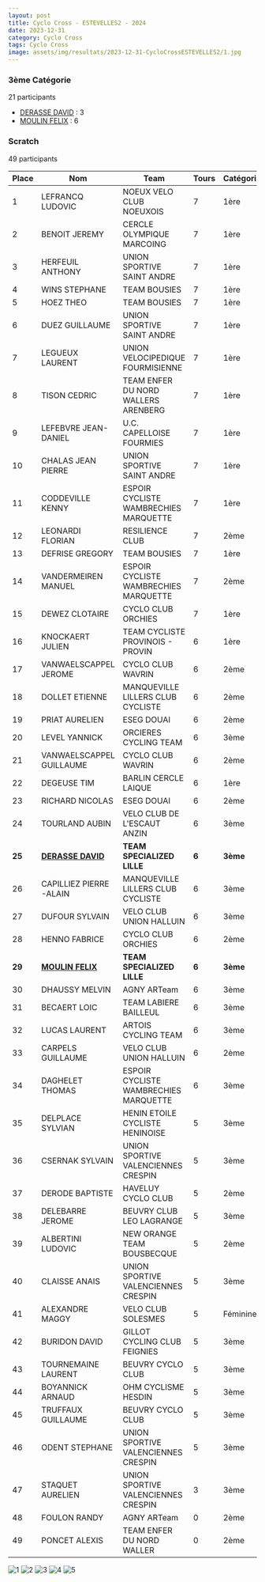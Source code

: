 ```yaml
---
layout: post
title: Cyclo Cross - ESTEVELLES2 - 2024
date: 2023-12-31
category: Cyclo Cross
tags: Cyclo Cross
image: assets/img/resultats/2023-12-31-CycloCrossESTEVELLES2/1.jpg
---
```


### 3ème Catégorie
21 participants
- [DERASSE DAVID](https://teamspecializedlille.github.io/works/derassedavid) : 3
- [MOULIN FELIX](https://teamspecializedlille.github.io/works/moulinfelix) : 6

### Scratch
49 participants

| Place | Nom | Team | Tours | Catégorie | Temps |
|---|---|---|---|---|---|
| 1 | LEFRANCQ LUDOVIC | NOEUX VELO CLUB NOEUXOIS | 7 | 1ère | 0:52:17 | 
| 2 | BENOIT JEREMY | CERCLE OLYMPIQUE MARCOING | 7 | 1ère | 0:53:12 | 
| 3 | HERFEUIL ANTHONY | UNION SPORTIVE SAINT ANDRE | 7 | 1ère | 0:53:18 | 
| 4 | WINS STEPHANE | TEAM BOUSIES | 7 | 1ère | 0:53:57 | 
| 5 | HOEZ THEO | TEAM BOUSIES | 7 | 1ère | 0:55:52 | 
| 6 | DUEZ GUILLAUME | UNION SPORTIVE SAINT ANDRE | 7 | 1ère | 0:56:13 | 
| 7 | LEGUEUX LAURENT | UNION VELOCIPEDIQUE FOURMISIENNE | 7 | 1ère | 0:56:23 | 
| 8 | TISON CEDRIC | TEAM ENFER DU NORD WALLERS ARENBERG | 7 | 1ère | 0:56:31 | 
| 9 | LEFEBVRE JEAN-DANIEL | U.C. CAPELLOISE FOURMIES | 7 | 1ère | 0:57:30 | 
| 10 | CHALAS JEAN PIERRE | UNION SPORTIVE SAINT ANDRE | 7 | 1ère | 0:58:13 | 
| 11 | CODDEVILLE KENNY | ESPOIR CYCLISTE WAMBRECHIES MARQUETTE | 7 | 1ère | 0:59:9 | 
| 12 | LEONARDI FLORIAN | RESILIENCE CLUB | 7 | 2ème | 0:59:15 | 
| 13 | DEFRISE GREGORY | TEAM BOUSIES | 7 | 1ère | 0:59:28 | 
| 14 | VANDERMEIREN MANUEL | ESPOIR CYCLISTE WAMBRECHIES MARQUETTE | 7 | 2ème | 1:0:39 | 
| 15 | DEWEZ CLOTAIRE | CYCLO CLUB ORCHIES | 7 | 1ère | 1:2:8 | 
| 16 | KNOCKAERT JULIEN | TEAM CYCLISTE PROVINOIS - PROVIN | 6 | 1ère | 0:52:19 | 
| 17 | VANWAELSCAPPEL JEROME | CYCLO CLUB WAVRIN | 6 | 2ème | 0:52:28 | 
| 18 | DOLLET ETIENNE | MANQUEVILLE LILLERS CLUB CYCLISTE | 6 | 2ème | 0:52:41 | 
| 19 | PRIAT AURELIEN | ESEG DOUAI | 6 | 2ème | 0:53:6 | 
| 20 | LEVEL YANNICK | ORCIERES CYCLING TEAM | 6 | 3ème | 0:53:13 | 
| 21 | VANWAELSCAPPEL GUILLAUME | CYCLO CLUB WAVRIN | 6 | 2ème | 0:53:22 | 
| 22 | DEGEUSE TIM | BARLIN CERCLE LAIQUE | 6 | 1ère | 0:54:1 | 
| 23 | RICHARD NICOLAS | ESEG DOUAI | 6 | 2ème | 0:54:9 | 
| 24 | TOURLAND AUBIN | VELO CLUB DE L'ESCAUT ANZIN | 6 | 3ème | 0:54:46 | 
| **25** | **[DERASSE DAVID](https://teamspecializedlille.github.io/works/derassedavid)** | **TEAM SPECIALIZED LILLE** | **6** | **3ème** | **0:55:15** | 
| 26 | CAPILLIEZ PIERRE -ALAIN | MANQUEVILLE LILLERS CLUB CYCLISTE | 6 | 3ème | 0:56:1 | 
| 27 | DUFOUR SYLVAIN | VELO CLUB UNION HALLUIN | 6 | 3ème | 0:56:5 | 
| 28 | HENNO FABRICE | CYCLO CLUB ORCHIES | 6 | 2ème | 0:56:53 | 
| **29** | **[MOULIN FELIX](https://teamspecializedlille.github.io/works/moulinfelix)** | **TEAM SPECIALIZED LILLE** | **6** | **3ème** | **0:56:57** | 
| 30 | DHAUSSY MELVIN | AGNY ARTeam | 6 | 3ème | 0:57:40 | 
| 31 | BECAERT LOIC | TEAM LABIERE BAILLEUL | 6 | 3ème | 0:57:51 | 
| 32 | LUCAS LAURENT | ARTOIS CYCLING TEAM | 6 | 3ème | 0:58:29 | 
| 33 | CARPELS GUILLAUME | VELO CLUB UNION HALLUIN | 6 | 2ème | 0:59:43 | 
| 34 | DAGHELET THOMAS | ESPOIR CYCLISTE WAMBRECHIES MARQUETTE | 6 | 3ème | 1:0:16 | 
| 35 | DELPLACE SYLVIAN | HENIN ETOILE CYCLISTE HENINOISE | 5 | 3ème | 0:52:31 | 
| 36 | CSERNAK SYLVAIN | UNION SPORTIVE VALENCIENNES CRESPIN | 5 | 3ème | 0:52:38 | 
| 37 | DERODE BAPTISTE | HAVELUY CYCLO CLUB | 5 | 2ème | 0:52:41 | 
| 38 | DELEBARRE JEROME | BEUVRY CLUB LEO LAGRANGE | 5 | 3ème | 0:52:54 | 
| 39 | ALBERTINI LUDOVIC | NEW ORANGE TEAM BOUSBECQUE | 5 | 2ème | 0:53:22 | 
| 40 | CLAISSE ANAIS | UNION SPORTIVE VALENCIENNES CRESPIN | 5 | 3ème | 0:54:19 | 
| 41 | ALEXANDRE MAGGY | VELO CLUB SOLESMES | 5 | Féminines | 0:54:35 | 
| 42 | BURIDON DAVID | GILLOT CYCLING CLUB FEIGNIES | 5 | 3ème | 0:55:42 | 
| 43 | TOURNEMAINE LAURENT | BEUVRY CYCLO CLUB | 5 | 3ème | 0:58:43 | 
| 44 | BOYANNICK ARNAUD | OHM CYCLISME HESDIN | 5 | 3ème | 0:59:23 | 
| 45 | TRUFFAUX GUILLAUME | BEUVRY CYCLO CLUB | 5 | 3ème | 1:0:1 | 
| 46 | ODENT STEPHANE | UNION SPORTIVE VALENCIENNES CRESPIN | 5 | 3ème | 1:2:9 | 
| 47 | STAQUET AURELIEN | UNION SPORTIVE VALENCIENNES CRESPIN | 3 | 3ème | 0:55:1 | 
| 48 | FOULON RANDY | AGNY ARTeam | 0 | 2ème | 0:38:53 | 
| 49 | PONCET ALEXIS | TEAM ENFER DU NORD WALLER | 0 | 2ème | 0:38:53 | 

![1](http://teamspecializedlille.github.io/assets/img/resultats/2023-12-31-CycloCrossESTEVELLES2/1.jpg)
![2](http://teamspecializedlille.github.io/assets/img/resultats/2023-12-31-CycloCrossESTEVELLES2/2.jpg)
![3](http://teamspecializedlille.github.io/assets/img/resultats/2023-12-31-CycloCrossESTEVELLES2/3.jpg)
![4](http://teamspecializedlille.github.io/assets/img/resultats/2023-12-31-CycloCrossESTEVELLES2/4.jpg)
![5](http://teamspecializedlille.github.io/assets/img/resultats/2023-12-31-CycloCrossESTEVELLES2/5.jpg)